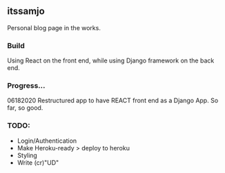 ## itssamjo

Personal blog page in the works.

### Build

Using React on the front end, while using Django framework on the back end.

### Progress...

06182020
Restructured app to have REACT front end as a Django App. So far, so good.


### TODO:

- Login/Authentication
- Make Heroku-ready > deploy to heroku
- Styling
- Write (cr)"UD"